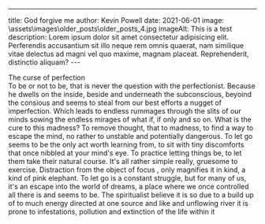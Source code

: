 ---
title: God forgive me
author: Kevin Powell
date: 2021-06-01
image: \assets\images\older_posts\older_posts_4.jpg
imageAlt: This is a test
description: Lorem ipsum dolor sit amet consectetur adipisicing elit. Perferendis accusantium sit illo neque rem omnis quaerat, nam similique vitae delectus ad magni vel quo maxime, magnam placeat. Reprehenderit, distinctio aliquam?
--- 

The curse of perfection  
To be or not to be, that is never the question with the perfectionist. Because he dwells on the inside, beside and underneath the subconscious, beyoind the consious and seems to steal from our best efforts a nugget of imperfection. Which leads to endless rummages through the slits of our minds sowing the endless mirages of what if, if only and so on.
What is the cure to this madness?
To remove thought, that to madness, to find a way to escape the mind, no rather to unstable and potentially dangerous. To let go seems to be the only act worth learning from, to sit with tiny discomforts that once nibbled at your mind's eye. To practice letting things be, to let them take their natural course. It's all rather simple really, gruesome to exercise.
Distraction from the object of focus , only magnifies it in kind, a kind of pink elephant. To let go is a constant struggle, but for many of us, it's an escape into the world of dreams, a place where we once controlled all there is and seems to be.
The spiritualist believe it is so due to a build up of to much energy directed at one source and like and unflowing river it is prone to infestations, pollution and extinction of the life within it

